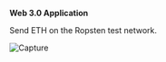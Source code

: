 **Web 3.0 Application**

Send ETH on the Ropsten test network.

<img src="https://i.ibb.co/mJq2gVS/Capture.png" alt="Capture" border="0">


